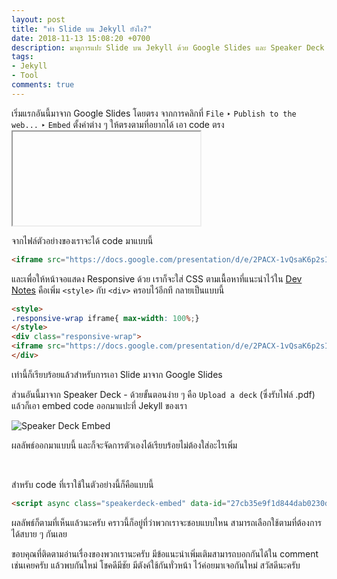 ```yaml
---
layout: post
title: "ทำ Slide บน Jekyll ยังไง?"
date: 2018-11-13 15:08:20 +0700
description: มาดูการแปะ Slide บน Jekyll ด้วย Google Slides และ Speaker Deck กันครับ
tags:
- Jekyll
- Tool
comments: true
---
```

เริ่มแรกอันนี้มาจาก Google Slides โดยตรง จากการคลิกที่ `File` ‣ `Publish to the web...` ‣ `Embed` ตั้งค่าต่าง ๆ ให้ตรงตามที่อยากได้ เอา code ตรง <iframe> มาเก็บไว้แล้วคลิก `Published`

![Google Slides Embed](https://res.cloudinary.com/sdees-reallife/image/upload/c_scale,w_600/v1542194195/Screenshot_from_2018-11-14_18-15-44.png)

พอเอา code ไปแปะที่ใน Jekyll ก็จะได้ผลลัพธ์ออกมาคล้าย ๆ แบบนี้ (แต่ยังไม่ Responsive)

<style>
.responsive-wrap iframe{ max-width: 100%;}
</style>
<div class="responsive-wrap">
<iframe src="https://docs.google.com/presentation/d/e/2PACX-1vQsaK6p2sI3jbV1LkC0AX190U7jmTK8muY4cs8fiBONsJKlj_IGHT2-Jhtlk06jwpBo02VoR517g1z8/embed?start=false&loop=false&delayms=3000" frameborder="0" width="960" height="569" allowfullscreen="true" mozallowfullscreen="true" webkitallowfullscreen="true"></iframe>
</div><br />

จากไฟล์ตัวอย่างของเราจะได้ code มาแบบนี้

```html
<iframe src="https://docs.google.com/presentation/d/e/2PACX-1vQsaK6p2sI3jbV1LkC0AX190U7jmTK8muY4cs8fiBONsJKlj_IGHT2-Jhtlk06jwpBo02VoR517g1z8/embed?start=false&loop=false&delayms=3000" frameborder="0" width="960" height="569" allowfullscreen="true" mozallowfullscreen="true" webkitallowfullscreen="true"></iframe>
```
และเพื่อให้หน้าจอแสดง Responsive ด้วย เราก็จะใส่ CSS ตามเนื้อหาที่แนะนำไว้ใน [Dev Notes](https://dev-notes.eu/2016/09/embed-google-slides-in-jekyll/) คือเพิ่ม `<style>` กับ `<div>` ครอบไว้อีกที กลายเป็นแบบนี้

```html
<style>
.responsive-wrap iframe{ max-width: 100%;}
</style>
<div class="responsive-wrap">
<iframe src="https://docs.google.com/presentation/d/e/2PACX-1vQsaK6p2sI3jbV1LkC0AX190U7jmTK8muY4cs8fiBONsJKlj_IGHT2-Jhtlk06jwpBo02VoR517g1z8/embed?start=false&loop=false&delayms=3000" frameborder="0" width="960" height="569" allowfullscreen="true" mozallowfullscreen="true" webkitallowfullscreen="true"></iframe>
</div>
```

เท่านี้ก็เรียบร้อยแล้วสำหรับการเอา Slide มาจาก Google Slides

ส่วนอันนี้มาจาก Speaker Deck - ด้วยขั้นตอนง่าย ๆ คือ `Upload a deck` (ซึ่งรับไฟล์ .pdf) แล้วก็เอา embed code ออกมาแปะที่ Jekyll ของเรา

![Speaker Deck Embed](https://res.cloudinary.com/sdees-reallife/image/upload/c_scale,w_600/v1542201180/Screenshot_from_2018-11-14_20-12-21.png)

ผลลัพธ์ออกมาแบบนี้ และก็จะจัดการตัวเองได้เรียบร้อยไม่ต้องใส่อะไรเพิ่ม

<script async class="speakerdeck-embed" data-id="27cb35e9f1d844dab0230dc3fc78cdd9" data-ratio="1.77777777777778" src="//speakerdeck.com/assets/embed.js"></script><br />

สำหรับ code ที่เราใช้ในตัวอย่างนี้ก็คือแบบนี้

```html
<script async class="speakerdeck-embed" data-id="27cb35e9f1d844dab0230dc3fc78cdd9" data-ratio="1.77777777777778" src="//speakerdeck.com/assets/embed.js"></script>
```

ผลลัพธ์ก็ตามที่เห็นแล้วนะครับ คราวนี้ก็อยู่ที่ว่าพวกเราจะชอบแบบไหน สามารถเลือกใช้ตามที่ต้องการได้สบาย ๆ กันเลย

ขอบคุณที่ติดตามอ่านเรื่องของพวกเรานะครับ มีข้อแนะนำเพิ่มเติมสามารถบอกกันได้ใน comment เช่นเคยครับ แล้วพบกันใหม่ โชคดีมีชัย มีตังค์ใช้กันทั่วหน้า ไว้ค่อยมาเจอกันใหม่ สวัสดีนะครับ

